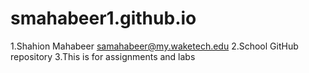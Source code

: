 # smahabeer1.github.io
1.Shahion Mahabeer samahabeer@my.waketech.edu
2.School GitHub repository
3.This is for assignments and labs